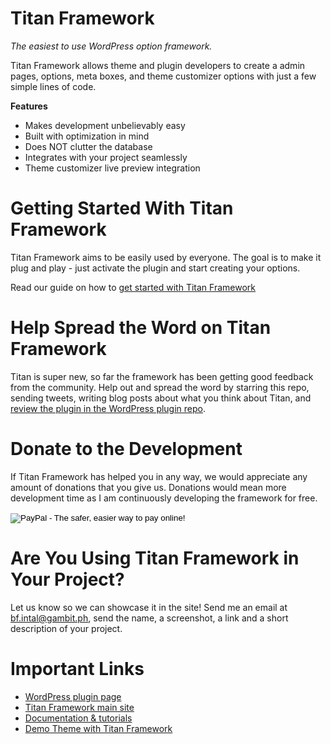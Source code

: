 Titan Framework
=======

*The easiest to use WordPress option framework.*

Titan Framework allows theme and plugin developers to create a admin pages, options, meta boxes, and theme customizer options with just a few simple lines of code.

**Features**
* Makes development unbelievably easy
* Built with optimization in mind
* Does NOT clutter the database
* Integrates with your project seamlessly
* Theme customizer live preview integration

Getting Started With Titan Framework
=====

Titan Framework aims to be easily used by everyone. The goal is to make it plug and play - just activate the plugin and start creating your options.

Read our guide on how to [get started with Titan Framework](http://wordpress.org/plugins/titan-framework/)

Help Spread the Word on Titan Framework
=====

Titan is super new, so far the framework has been getting good feedback from the community. Help out and spread the word by starring this repo, sending tweets, writing blog posts about what you think about Titan, and [review the plugin in the WordPress plugin repo](http://wordpress.org/support/view/plugin-reviews/titan-framework).

Donate to the Development
=====

If Titan Framework has helped you in any way, we would appreciate any amount of donations that you give us. Donations would mean more development time as I am continuously developing the framework for free.

<form action="https://www.paypal.com/cgi-bin/webscr" method="post" target="_top">
<input type="hidden" name="cmd" value="_s-xclick">
<input type="hidden" name="hosted_button_id" value="9X7HJBGJ37VH6">
<input type="image" src="https://www.paypalobjects.com/en_US/i/btn/btn_donateCC_LG.gif" border="0" name="submit" alt="PayPal - The safer, easier way to pay online!">
<img alt="" border="0" src="https://www.paypalobjects.com/en_US/i/scr/pixel.gif" width="1" height="1">
</form>

Are You Using Titan Framework in Your Project?
=====

Let us know so we can showcase it in the site! Send me an email at bf.intal@gambit.ph, send the name, a screenshot, a link and a short description of your project.

Important Links
=====

* [WordPress plugin page](http://wordpress.org/plugins/titan-framework/)
* [Titan Framework main site](http://www.titanframework.net)
* [Documentation & tutorials](http://www.titanframework.net/docs)
* [Demo Theme with Titan Framework](https://github.com/gambitph/Titan-Framework-Demo-Theme)





